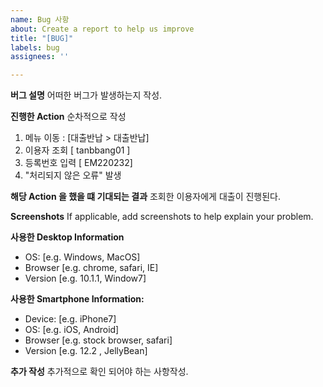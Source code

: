 ```yaml
---
name: Bug 사항
about: Create a report to help us improve
title: "[BUG]"
labels: bug
assignees: ''

---
```


**버그 설명**
어떠한 버그가 발생하는지 작성.

**진행한 Action**
순차적으로 작성
1. 메뉴 이동 : [대출반납 > 대출반납]
2. 이용자 조회 [ tanbbang01 ]
3. 등록번호 입력  [ EM220232]
4. "처리되지 않은 오류" 발생

**해당 Action 을 했을 떄 기대되는 결과**
조회한 이용자에게 대출이 진행된다.

**Screenshots**
If applicable, add screenshots to help explain your problem.

**사용한 Desktop Information**
 - OS: [e.g. Windows, MacOS]
 - Browser [e.g. chrome, safari, IE]
 - Version [e.g. 10.1.1, Window7]

**사용한 Smartphone Information:**
 - Device: [e.g. iPhone7]
 - OS: [e.g. iOS,  Android]
 - Browser [e.g. stock browser, safari]
 - Version [e.g. 12.2 , JellyBean]

**추가 작성**
추가적으로 확인 되어야 하는 사항작성.
